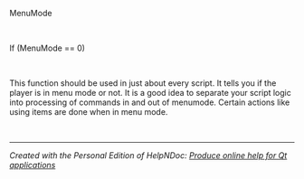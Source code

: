 # 

&nbsp;

MenuMode

&nbsp;

If (MenuMode == 0)

&nbsp;

This function should be used in just about every script. It tells you if the player is in menu mode or not. It is a good idea to separate your script logic into processing of commands in and out of menumode. Certain actions like using items are done when in menu mode.

&nbsp;


***
_Created with the Personal Edition of HelpNDoc: [Produce online help for Qt applications](<https://www.helpndoc.com/feature-tour/create-help-files-for-the-qt-help-framework>)_
